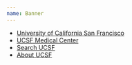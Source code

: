 ```yaml
---
name: Banner
---
```

<div class="top-region-container clearfix">
  <div class="top-header-region row">
    <nav>
        <div>
          <ul class="menu">
            <li><a href="http://www.ucsf.edu">University of California San Francisco</a></li>
            <li><a href="http://www.ucsfhealth.org/">UCSF Medical Center</a></li>
            <li><a href="http://www.ucsf.edu/search" title="">Search UCSF</a></li>
            <li><a href="http://www.ucsf.edu/about">About UCSF</a></li>
          </ul>
        </div>
    </nav>
  </div>
</div>
